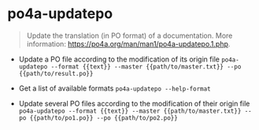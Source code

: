 # po4a-updatepo
> Update the translation (in PO format) of a documentation.
> More information: <https://po4a.org/man/man1/po4a-updatepo.1.php>.

- Update a PO file according to the modification of its origin file
`po4a-updatepo --format {{text}} --master {{path/to/master.txt}} --po {{path/to/result.po}}`

- Get a list of available formats
`po4a-updatepo --help-format`

- Update several PO files according to the modification of their origin file
`po4a-updatepo --format {{text}} --master {{path/to/master.txt}} --po {{path/to/po1.po}} --po {{path/to/po2.po}}`
